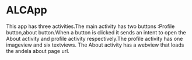 # ALCApp
This app has three activities.The main activity has two buttons :Profile button,about button.When a button is clicked it sends 
an intent to open the About activity and profile activity respectively.The profile activity has one imageview and six textviews.
The About activity has a webview that loads the andela about page url.
